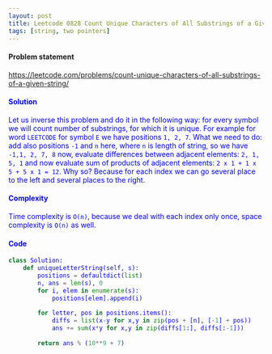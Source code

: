```yaml
---
layout: post
title: Leetcode 0828 Count Unique Characters of All Substrings of a Given String
tags: [string, two pointers]
---
```


#### Problem statement

<a href="https://leetcode.com/problems/count-unique-characters-of-all-substrings-of-a-given-string/"> <font color = blue>https://leetcode.com/problems/count-unique-characters-of-all-substrings-of-a-given-string/

#### Solution
Let us inverse this problem and do it in the following way: for every symbol we will count number of substrings, for which it is unique. For example for word `LEETCODE` for symbol `E` we have positions `1, 2, 7`. What we need to do: add also positions `-1` and `n` here, where `n` is length of string, so we have `-1,1, 2, 7, 8` now, evaluate differences between adjacent elements: `2, 1, 5, 1` and now evaluate sum of products of adjacent elements: `2 x 1 + 1 x 5 + 5 x 1 = 12`. Why so? Because for each index we can go several place to the left and several places to the right.

#### Complexity
Time complexity is `O(n)`, because we deal with each index only once, space complexity is `O(n)` as well. 

#### Code
```python
class Solution:
    def uniqueLetterString(self, s):
        positions = defaultdict(list)
        n, ans = len(s), 0
        for i, elem in enumerate(s):
            positions[elem].append(i)
            
        for letter, pos in positions.items():
            diffs = list(x-y for x,y in zip(pos + [n], [-1] + pos))
            ans += sum(x*y for x,y in zip(diffs[1:], diffs[:-1]))
            
        return ans % (10**9 + 7)
```

